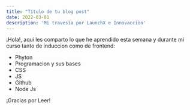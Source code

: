 ```yaml
---
title: "Título de tu blog post"
date: 2022-03-01
description: 'Mi travesìa por LaunchX e Innovacciòn'
---
```


¡Hola!, aqui les comparto lo que he aprendido esta semana y durante mi curso tanto de induccion como de frontend:

- Phyton 
- Programacion y sus bases
- CSS
- JS
- Github
- Node Js

¡Gracias por Leer!
